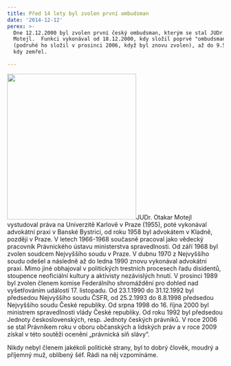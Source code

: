 ```yaml
---
title: Před 14 lety byl zvolen první ombudsman
date: '2014-12-12'
perex: >-
  Dne 12.12.2000 byl zvolen první český ombudsman, kterým se stal JUDr. Otakar
  Motejl.  Funkci vykonával od 18.12.2000, kdy složil poprvé "ombudsmanský" slib
  (podruhé ho složil v prosinci 2006, když byl znovu zvolen), až do 9.5.2010,
  kdy zemřel.

---
```



<p><img src="uploads/RTEmagicC_motejl-deti.jpg.jpg" height="339" width="300" alt="" />JUDr. Otakar Motejl vystudoval práva na Univerzitě Karlově v Praze (1955), poté vykonával advokátní praxi v Banské Bystrici, od roku 1958 byl advokátem v Kladně, později v Praze. V letech 1966-1968 současně pracoval jako vědecký pracovník Právnického ústavu ministerstva spravedlnosti. Od září 1968 byl zvolen soudcem Nejvyššího soudu v Praze. V dubnu 1970 z Nejvyššího soudu odešel a následně až do ledna 1990 znovu vykonával advokátní praxi. Mimo jiné obhajoval v politických trestních procesech řadu disidentů, stoupence neoficiální kultury a aktivisty nezávislých hnutí. V prosinci 1989 byl zvolen členem komise Federálního shromáždění pro dohled nad vyšetřováním událostí 17. listopadu. Od 23.1.1990 do 31.12.1992 byl předsedou Nejvyššího soudu ČSFR, od 25.2.1993 do 8.8.1998 předsedou Nejvyššího soudu České republiky. Od srpna 1998 do 16. října 2000 byl ministrem spravedlnosti vlády České republiky. Od roku 1992 byl předsedou Jednoty československých, resp. Jednoty českých právníků. V roce 2006 se stal Právníkem roku v oboru občanských a lidských práv a v roce 2009 získal v této soutěži ocenění „právnická síň slávy“.</p><p>Nikdy nebyl členem jakékoli politické strany, byl to dobrý člověk, moudrý a příjemný muž, oblíbený šéf. Rádi na něj vzpomínáme.</p>

